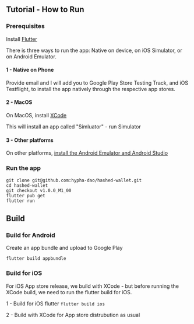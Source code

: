 ## Tutorial - How to Run

### Prerequisites

Install [Flutter](https://docs.flutter.dev/get-started/install)

There is three ways to run the app: Native on device, on iOS Simulator, or on Android Emulator.

#### 1 - Native on Phone

Provide email and I will add you to Google Play Store Testing Track, and iOS Testflight, to install the app natively through the respective app stores. 

#### 2 - MacOS
On MacOS, install [XCode](https://apps.apple.com/us/app/xcode/id497799835?mt=12)

This will install an app called "Simluator" - run Simulator

#### 3 - Other platforms
On other platforms, [install the Android Emulator and Android Studio](https://developer.android.com/studio/run/emulator)

### Run the app

```
git clone git@github.com:hypha-dao/hashed-wallet.git
cd hashed-wallet
git checkout v1.0.0_M1_00 
flutter pub get
flutter run
```

## Build

### Build for Android

Create an app bundle and upload to Google Play

```flutter build appbundle```

### Build for iOS 

For iOS App store release, we build with XCode - but before running the XCode build, we need to run the flutter build for iOS.

1 - Build for iOS flutter
```flutter build ios```

2 - Build with XCode for App store distrubution as usual

